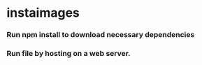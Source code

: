# instaimages
### Run npm install to download necessary dependencies
### Run file by hosting on a web server.
